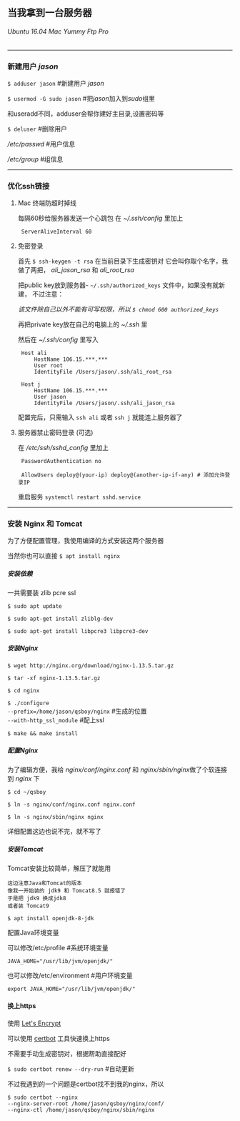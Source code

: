 ## 当我拿到一台服务器

###### Ubuntu 16.04   Mac   Yummy Ftp Pro

------------------

### 新建用户 *jason*

`$ adduser jason`  #新建用户 *jason*

`$ usermod -G sudo jason` #把*jason*加入到*sudo*组里

和useradd不同，adduser会帮你建好主目录,设置密码等

`$ deluser` #删除用户

*/etc/passwd* #用户信息

*/etc/group* #组信息

-----------------

### 优化ssh链接

1. Mac 终端防超时掉线

    每隔60秒给服务器发送一个心跳包
    在 *~/.ssh/config* 里加上

        ServerAliveInterval 60

2. 免密登录

    首先 `$ ssh-keygen -t rsa` 在当前目录下生成密钥对
    它会叫你取个名字，我做了两把， *ali_jason_rsa* 和 *ali_root_rsa*

    把public key放到服务器- `~/.ssh/authorized_keys` 文件中，如果没有就新建，
    不过注意：

    *该文件除自己以外不能有可写权限，所以 `$ chmod 600 authorized_keys`*

    再把private key放在自己的电脑上的 *~/.ssh* 里

    然后在 *~/.ssh/config* 里写入

        Host ali
            HostName 106.15.***.***
            User root
            IdentityFile /Users/jason/.ssh/ali_root_rsa

        Host j
            HostName 106.15.***.***
            User jason
            IdentityFile /Users/jason/.ssh/ali_jason_rsa

    配置完后，只需输入 `ssh ali` 或者 `ssh j` 就能连上服务器了

3. 服务器禁止密码登录 (可选)

    在 */etc/ssh/sshd_config* 里加上

        PasswordAuthentication no

        AllowUsers deploy@(your-ip) deploy@(another-ip-if-any) # 添加允许登录IP

    重启服务 `systemctl restart sshd.service`

--------------------

### 安装 Nginx 和 Tomcat

为了方便配置管理，我使用编译的方式安装这两个服务器

当然你也可以直接 `$ apt install nginx`

##### 安装依赖

一共需要装 zlib pcre ssl

`$ sudo apt update`

`$ sudo apt-get install zliblg-dev`

`$ sudo apt-get install libpcre3 libpcre3-dev `

##### 安装Nginx

`$ wget http://nginx.org/download/nginx-1.13.5.tar.gz`

`$ tar -xf nginx-1.13.5.tar.gz`

`$ cd nginx`

`$ ./configure`
<br>
`--prefix=/home/jason/qsboy/nginx` #生成的位置
<br>
`--with-http_ssl_module` #配上ssl

`$ make && make install`

##### 配置Nginx

为了编辑方便，我给 *nginx/conf/nginx.conf* 和 *nginx/sbin/nginx*做了个软连接到 *nginx* 下

`$ cd ~/qsboy`

`$ ln -s nginx/conf/nginx.conf nginx.conf`

`$ ln -s nginx/sbin/nginx nginx`

详细配置这边也说不完，就不写了

##### 安装Tomcat

Tomcat安装比较简单，解压了就能用

    这边注意Java和Tomcat的版本
    像我一开始装的 jdk9 和 Tomcat8.5 就报错了
    于是把 jdk9 换成jdk8
    或者装 Tomcat9

`$ apt install openjdk-8-jdk`

配置Java环境变量

可以修改/etc/profile #系统环境变量

    JAVA_HOME="/usr/lib/jvm/openjdk/"

也可以修改/etc/environment #用户环境变量

    export JAVA_HOME="/usr/lib/jvm/openjdk/"


#### 换上https

使用 [Let's Encrypt](https://letsencrypt.org/)

可以使用 [certbot](https://certbot.eff.org/) 工具快速换上https

不需要手动生成密钥对，根据帮助直接配好

`$ sudo certbot renew --dry-run` #自动更新

不过我遇到的一个问题是certbot找不到我的nginx，所以

    $ sudo certbot --nginx
    --nginx-server-root /home/jason/qsboy/nginx/conf/
    --nginx-ctl /home/jason/qsboy/nginx/sbin/nginx

